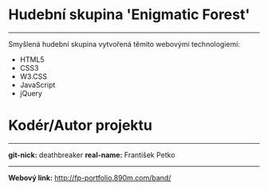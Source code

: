 # Hudební skupina 'Enigmatic Forest'
****
Smyšlená hudební skupina vytvořená těmito webovými technologiemi:

  - HTML5
  - CSS3
  - W3.CSS
  - JavaScript
  - jQuery
 
# Kodér/Autor projektu

****
**git-nick:** deathbreaker
**real-name:** František Petko

****
**Webový link:** http://fp-portfolio.890m.com/band/
